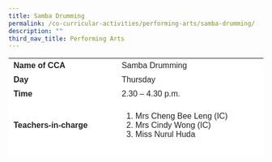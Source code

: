 ```yaml
---
title: Samba Drumming
permalink: /co-curricular-activities/performing-arts/samba-drumming/
description: ""
third_nav_title: Performing Arts
---
```

<table border="0" style="box-sizing: inherit; border-collapse: collapse; border-spacing: 0px; max-width: 100%; color: rgb(34, 34, 34); font-family: &quot;Source Sans Pro&quot;, sans-serif; font-size: 16px; font-style: normal; font-variant-ligatures: normal; font-variant-caps: normal; font-weight: 400; letter-spacing: normal; orphans: 2; text-align: start; text-transform: none; white-space: normal; widows: 2; word-spacing: 0px; -webkit-text-stroke-width: 0px; background-color: rgb(255, 255, 255); text-decoration-thickness: initial; text-decoration-style: initial; text-decoration-color: initial; height: 193px; width: 792.225px;"><tbody style="box-sizing: inherit;"><tr style="box-sizing: inherit; background: rgb(255, 255, 255); height: 24px;"><td style="box-sizing: inherit; padding: 5px 10px; width: 284.025px; height: 24px;"><strong style="box-sizing: inherit; font-weight: 700;">Name of CCA</strong></td><td style="box-sizing: inherit; padding: 5px 10px 5px 30px; width: 507.2px; height: 24px;">Samba Drumming</td></tr><tr style="box-sizing: inherit; background: rgb(255, 255, 255); height: 24px;"><td style="box-sizing: inherit; padding: 5px 10px; width: 284.025px; height: 24px;"><strong style="box-sizing: inherit; font-weight: 700;">Day</strong></td><td style="box-sizing: inherit; padding: 5px 10px 5px 30px; width: 507.2px; height: 24px;">Thursday</td></tr><tr style="box-sizing: inherit; background: rgb(255, 255, 255); height: 24px;"><td style="box-sizing: inherit; padding: 5px 10px; width: 284.025px; height: 24px;"><strong style="box-sizing: inherit; font-weight: 700;">Time</strong></td><td style="box-sizing: inherit; padding: 5px 10px 5px 30px; width: 507.2px; height: 24px;">2.30 – 4.30 p.m.</td></tr><tr style="box-sizing: inherit; background: rgb(255, 255, 255); height: 24px;"><td style="box-sizing: inherit; padding: 5px 10px; width: 284.025px; height: 24px;"><strong style="box-sizing: inherit; font-weight: 700;">Teachers-in-charge</strong></td><td style="box-sizing: inherit; padding: 5px 10px 5px 30px; width: 507.2px; height: 24px;"><ol style="box-sizing: inherit;"><li style="box-sizing: inherit;">Mrs Cheng Bee Leng (IC)</li><li style="box-sizing: inherit;">Mrs Cindy Wong (IC)</li><li style="box-sizing: inherit;">Miss Nurul Huda</li></ol></td></tr><tr style="box-sizing: inherit; background: rgb(255, 255, 255); height: 37px;"><td style="box-sizing: inherit; padding: 5px 10px; width: 284.025px; height: 37px;"></td><td style="box-sizing: inherit; padding: 5px 10px; width: 507.2px; height: 37px;"></td></tr><tr style="box-sizing: inherit; background: rgb(255, 255, 255); height: 336px;"><td colspan="2" style="box-sizing: inherit; padding: 5px 10px; width: 791.225px; height: 336px;">A&nbsp;Samba band&nbsp;or&nbsp;samba&nbsp;is a&nbsp;musical ensemble&nbsp;that plays&nbsp;samba music. Samba styled music originates from Brazil. A samba band normally consists of&nbsp;Tamborims&nbsp;,&nbsp;Snare drums&nbsp;(Caixa),&nbsp; Agogô bells,&nbsp;Surdos,&nbsp;Ganzás&nbsp;/&nbsp;Chocalho&nbsp;(shakers),&nbsp;Cuíca,&nbsp;Timbal,&nbsp;Pandeiro, and the&nbsp;Repinique&nbsp;(often played by the leader for calls) whistles (at the beginning to give the samba a beat). The&nbsp;Apito&nbsp;is often used by the leader to signal breaks and calls. Genres of music such as reggae, funk, hip hop and Brazilian folk music are played using Samba drums. The music is very loud, which is similar to other drumming bands, so it attracts listeners.<p style="box-sizing: inherit; font-size: 1em;"></p><p style="box-sizing: inherit; font-size: 1em;">Our members learn the techniques of playing the different drums in the ensemble. The different drums require different techniques in order to produce Samba music collectively as a band. Teamwork is essential among the players of different drums in producing a musical piece. This is being emphasised greatly during the practices.</p></td></tr></tbody></table>